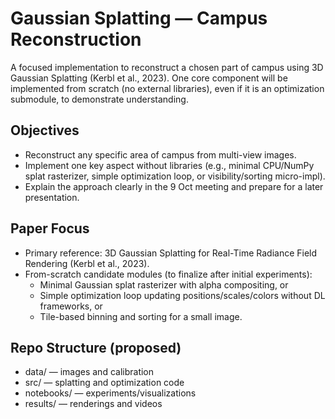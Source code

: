# Gaussian Splatting — Campus Reconstruction

A focused implementation to reconstruct a chosen part of campus using 3D Gaussian Splatting (Kerbl et al., 2023). One core component will be implemented from scratch (no external libraries), even if it is an optimization submodule, to demonstrate understanding.

## Objectives
- Reconstruct any specific area of campus from multi-view images.
- Implement one key aspect without libraries (e.g., minimal CPU/NumPy splat rasterizer, simple optimization loop, or visibility/sorting micro-impl).
- Explain the approach clearly in the 9 Oct meeting and prepare for a later presentation.

## Paper Focus
- Primary reference: 3D Gaussian Splatting for Real-Time Radiance Field Rendering (Kerbl et al., 2023).
- From-scratch candidate modules (to finalize after initial experiments):
  - Minimal Gaussian splat rasterizer with alpha compositing, or
  - Simple optimization loop updating positions/scales/colors without DL frameworks, or
  - Tile-based binning and sorting for a small image.
  
## Repo Structure (proposed)
- data/ — images and calibration
- src/ — splatting and optimization code
- notebooks/ — experiments/visualizations
- results/ — renderings and videos
